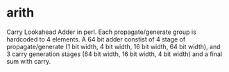 # arith

Carry Lookahead Adder in perl. Each propagate/generate group is hardcoded to 4 elements.
A 64 bit adder constist of 4 stage of propagate/generate (1 bit width, 4 bit width, 16 bit width, 64 bit width), 
and 3 carry generation stages (64 bit width, 16 bit width, 4 bit width) and a final sum with carry.

